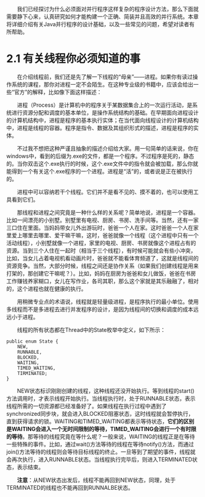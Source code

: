 &emsp;&emsp;我们已经探讨为什么必须面对并行程序这样复杂的程序设计方法，那么下面就需要静下心来，认真研究如何才能构建一个正确、简装并且高效的并行系统。本章将详细介绍有关Java并行程序的设计基础，以及一些常见的问题，希望对读者有所帮助。

# 2.1 有关线程你必须知道的事

&emsp;&emsp;在介绍线程前，我们还是先了解一下线程的“母亲”——进程。如果你有读过操作系统的课程，那你对进程一定不会陌生。在这种专业级的书籍中，应该会给出一些“官方”的解释，比如像下面这样描述：

&emsp;&emsp;进程（Process）是计算机中的程序关于某数据集合上的一次运行活动，是系统进行资源分配和调度的基本单位，是操作系统结构的基础。在早期面向进程设计的计算机结构中，进程是程序的基本执行实体；在当代面向线程设计的计算机结构中，进程是线程的容器。程序是指令、数据及其组织形式的描述，进程是程序的实体。

&emsp;&emsp;不过我不想把这种严谨且抽象的描述介绍给大家。用一句简单的话来说，你在windows中，看到的后缀为.exe的文件，都是一个程序。不过程序是死的，静态的。当你双击这个.exe执行的时候，这个.exe文件中的指令就会被加载，那么你就能得到一个有关这个.exe程序的一个进程。进程是“活”的，或者说是正在被执行的。

&emsp;&emsp;进程中可以容纳若干个线程。它们并不是看不见的、摸不着的，也可以使用工具看到它们。

&emsp;&emsp;那线程和进程之间究竟是一种什么样的关系呢？简单地说，进程是一个容器。比如一间漂亮的小别墅。别墅里有电视、厨房、书房、洗手间等。当然，还有一家三口住在里面。当妈妈带女儿外出游玩时，爸爸一个人在家。这时爸爸一个人在家里爱上哪里去哪里、爱干嘛干嘛，这时，爸爸就像一个线程（这个进程中只有一个活动线程），小别墅就像一个进程，家里的电视、厨房、书房就像这个进程占有的资源。当到三个人住在一起时（相当于三个线程），有时候可能就会有些小冲突，比如，当女儿占着电视机看动画片时，爸爸就不能看体育频道了，这就是线程间的资源竞争。当然，大部分时候，线程之间还是协作关系（如果我们创建线程是用来打架的，那创建它干嘛呢？）。比如，妈妈在厨房为爸爸和女儿做饭，爸爸在书房工作赚钱养家糊口，女儿在写作业，各司其职，那么这个家就是其乐融融了，相对的，这个进程也就在健康的执行。

&emsp;&emsp;用稍微专业点的术语说，线程就是轻量级进程，是程序执行的最小单位。使用多线程而不是多进程去进行并发程序的设计，是因为线程间的切换和调度的成本远远小于进程。

&emsp;&emsp;线程的所有状态都在Thread中的State枚举中定义，如下所示：
```
public enum State {
    NEW,
    RUNNABLE,
    BLOCKED,
    WAITING,
    TIMED_WAITING,
    TIRMINATED;
}
```
&emsp;&emsp;NEW状态标识刚刚创建的线程，这种线程还没开始执行。等到线程的start()方法调用时，才表示线程开始执行。当线程执行时，处于RUNNABLE状态，表示线程所需的一切资源都已经准备好了。如果线程在执行过程中遇到了synchronized同步块，就会进入BLOCKED阻塞状态，这时线程就会暂停执行，直到获得请求的锁。WAITING和TIMED_WAITING都表示等待状态，**它们的区别是WAITING会进入一个无时间限制的等待，TIMED_WAITING会进行一个有时限的等待**。那等待的线程究竟在等什么呢？一般来说，WAITING的线程正是在等待一些特殊的事件。比如，通过wait()方法等待的线程在等待notify()方法，而通过join()方法等待的线程则会等待目标线程的终止。一旦等到了期望的事件，线程就会再次执行，进入RUNNABLE状态。当线程执行完毕后，则进入TERMINATED状态，表示结束。

&emsp;&emsp;**注意**：从NEW状态出发后，线程不能再回到NEW状态，同理，处于TERMINATED的线程也不能再回到RUNNALBE状态。

